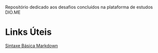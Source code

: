 Repositório dedicado aos desafios concluídos na plataforma de estudos DIO.ME

# Links Úteis
[Sintaxe Básica Markdown](https://www.markdownguide.org/)
